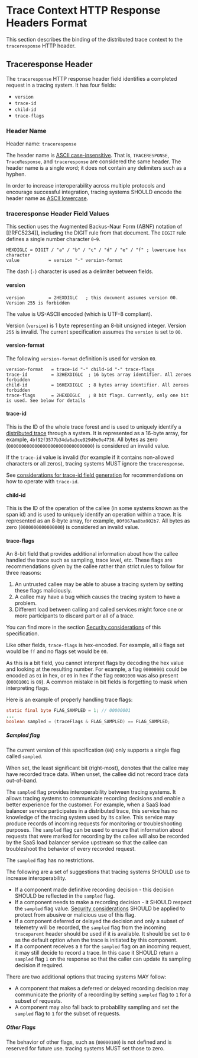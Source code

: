 # Trace Context HTTP Response Headers Format

This section describes the binding of the distributed trace context to the `traceresponse` HTTP header.

## Traceresponse Header

The `traceresponse` HTTP response header field identifies a completed request in a tracing system. It has four fields:

* `version`
* `trace-id`
* `child-id`
* `trace-flags`

### Header Name

Header name: `traceresponse`

The header name is [ASCII case-insensitive](https://infra.spec.whatwg.org/#ascii-case-insensitive). That is, `TRACERESPONSE`, `TraceResponse`, and `traceresponse` are considered the same header. The header name is a single word; it does not contain any delimiters such as a hyphen.

In order to increase interoperability across multiple protocols and encourage successful integration, tracing systems SHOULD encode the header name as [ASCII lowercase](https://infra.spec.whatwg.org/#ascii-lowercase).

### traceresponse Header Field Values


This section uses the Augmented Backus-Naur Form (ABNF) notation of [[!RFC5234]], including the DIGIT rule from that document. The `DIGIT` rule defines a single number character `0`-`9`.

``` abnf
HEXDIGLC = DIGIT / "a" / "b" / "c" / "d" / "e" / "f" ; lowercase hex character
value           = version "-" version-format
```

The dash (`-`) character is used as a delimiter between fields.

#### version

``` abnf
version         = 2HEXDIGLC   ; this document assumes version 00. Version 255 is forbidden
```

The value is US-ASCII encoded (which is UTF-8 compliant).

Version (`version`) is 1 byte representing an 8-bit unsigned integer. Version `255` is invalid. The current specification assumes the `version` is set to `00`.

#### version-format

The following `version-format` definition is used for version `00`.

``` abnf
version-format   = trace-id "-" child-id "-" trace-flags
trace-id         = 32HEXDIGLC  ; 16 bytes array identifier. All zeroes forbidden
child-id         = 16HEXDIGLC  ; 8 bytes array identifier. All zeroes forbidden
trace-flags      = 2HEXDIGLC   ; 8 bit flags. Currently, only one bit is used. See below for details
```

#### trace-id

This is the ID of the whole trace forest and is used to uniquely identify a <a href="#dfn-distributed-traces">distributed trace</a> through a system. It is represented as a 16-byte array, for example, `4bf92f3577b34da6a3ce929d0e0e4736`. All bytes as zero (`00000000000000000000000000000000`) is considered an invalid value.

If the `trace-id` value is invalid (for example if it contains non-allowed characters or all zeros), tracing systems MUST ignore the `traceresponse`.

See [considerations for trace-id field generation](#considerations-for-trace-id-field-generation) for recommendations on how to operate with `trace-id`.

#### child-id

This is the ID of the operation of the callee (in some systems known as the span id) and is used to uniquely identify an operation within a trace. It is represented as an 8-byte array, for example, `00f067aa0ba902b7`. All bytes as zero (`0000000000000000`) is considered an invalid value.

#### trace-flags

An <a data-cite='!BIT-FIELD#firstHeading'>8-bit field</a> that provides additional information about how the callee handled the trace such as sampling, trace level, etc. These flags are recommendations given by the callee rather than strict rules to follow for three reasons:

1. An untrusted callee may be able to abuse a tracing system by setting these flags maliciously.
2. A callee may have a bug which causes the tracing system to have a problem.
3. Different load between calling and called services might force one or more participants to discard part or all of a trace.

You can find more in the section [Security considerations](#security-considerations) of this specification.

Like other fields, `trace-flags` is hex-encoded. For example, all `8` flags set would be `ff` and no flags set would be `00`.

As this is a bit field, you cannot interpret flags by decoding the hex value and looking at the resulting number. For example, a flag `00000001` could be encoded as `01` in hex, or `09` in hex if the flag `00001000` was also present (`00001001` is `09`). A common mistake in bit fields is forgetting to mask when interpreting flags.

Here is an example of properly handling trace flags:

``` java
static final byte FLAG_SAMPLED = 1; // 00000001
...
boolean sampled = (traceFlags & FLAG_SAMPLED) == FLAG_SAMPLED;
```

##### Sampled flag

The current version of this specification (`00`) only supports a single flag called `sampled`.

When set, the least significant bit (right-most), denotes that the callee may have recorded trace data. When unset, the callee did not record trace data out-of-band.

The `sampled` flag provides interoperability between tracing systems. It allows tracing systems to communicate recording decisions and enable a better experience for the customer. For example, when a SaaS load balancer service participates in a <a>distributed trace</a>, this service has no knowledge of the tracing system used by its callee. This service may produce records of incoming requests for monitoring or troubleshooting purposes. The `sampled` flag can be used to ensure that information about requests that were marked for recording by the callee will also be recorded by the SaaS load balancer service upstream so that the callee can troubleshoot the behavior of every recorded request.

The `sampled` flag has no restrictions.

The following are a set of suggestions that tracing systems SHOULD use to increase interoperability.

- If a component made definitive recording decision - this decision SHOULD be reflected in the `sampled` flag.
- If a component needs to make a recording decision - it SHOULD respect the `sampled` flag value.
  [Security considerations](#security-considerations) SHOULD be applied to protect from abusive or malicious use of this flag.
- If a component deferred or delayed the decision and only a subset of telemetry will be recorded, the `sampled` flag from the incoming `traceparent` header should be used if it is available. It should be set to `0` as the default option when the trace is initiated by this component.
- If a component receives a `0` for the `sampled` flag on an incoming request, it may still decide to record a trace. In this case it SHOULD return a `sampled` flag `1` on the response so that the caller can update its sampling decision if required.

There are two additional options that tracing systems MAY follow:

- A component that makes a deferred or delayed recording decision may communicate the priority of a recording by setting `sampled` flag to `1` for a subset of requests.
- A component may also fall back to probability sampling and set the `sampled` flag to `1` for the subset of requests.

##### Other Flags

The behavior of other flags, such as (`00000100`) is not defined and is reserved for future use. tracing systems MUST set those to zero.
